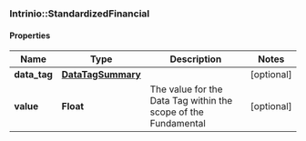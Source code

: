 ### Intrinio::StandardizedFinancial

#### Properties
Name | Type | Description | Notes
------------ | ------------- | ------------- | -------------
**data_tag** | [**DataTagSummary**](DataTagSummary.md) |  | [optional] 
**value** | **Float** | The value for the Data Tag within the scope of the Fundamental | [optional] 


